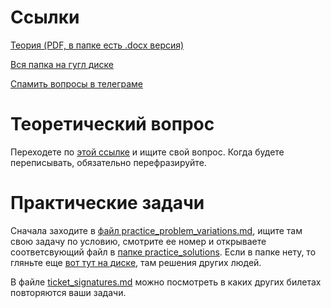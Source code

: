 # Ссылки

[Теория (PDF, в папке есть .docx версия)](https://drive.google.com/file/d/1ti0KgGQ0nIhoHymkQ0wEWzh0JV6YKX0F/view?usp=sharing)

[Вся папка на гугл диске](https://drive.google.com/drive/folders/18_dWxWqrrRJvJYmv3ko6bQOIXuLdEcG1?usp=sharing)

[Спамить вопросы в телеграме](https://t.me/levant47)

# Теоретический вопрос

Переходете по [этой ссылке](https://drive.google.com/file/d/1ti0KgGQ0nIhoHymkQ0wEWzh0JV6YKX0F/view?usp=sharing) и ищите свой вопрос. Когда будете переписывать, обязательно перефразируйте.

# Практические задачи

Сначала заходите в [файл practice_problem_variations.md](https://github.com/levant47/ModSExam/blob/master/practice_problem_variations.md), ищите там свою задачу по условию, смотрите ее номер и открываете соответсвующий файл в [папке practice_solutions](https://github.com/levant47/ModSExam/tree/master/practice_solutions). Если в папке нету, то гляньте еще [вот тут на диске](https://github.com/levant47/ModSExam/blob/master/practice_solutions/3.md), там решения других людей.

В файле [ticket_signatures.md](https://github.com/levant47/ModSExam/blob/master/ticket_signatures.md) можно посмотреть в каких других билетах повторяются ваши задачи.

